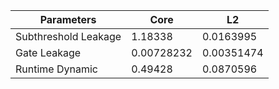 | Parameters | Core | L2 |
| --- | --- | --- |
| Subthreshold Leakage | 1.18338 | 0.0163995 |
| Gate Leakage | 0.00728232 | 0.00351474 |
| Runtime Dynamic | 0.49428 | 0.0870596 |
